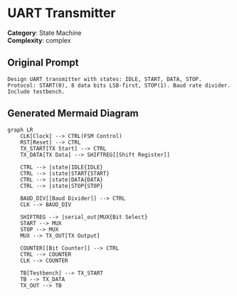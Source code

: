 # UART Transmitter

**Category**: State Machine  
**Complexity**: complex

## Original Prompt

```
Design UART transmitter with states: IDLE, START, DATA, STOP. Protocol: START(0), 8 data bits LSB-first, STOP(1). Baud rate divider. Include testbench.
```

## Generated Mermaid Diagram

```mermaid
graph LR
    CLK[Clock] --> CTRL(FSM Control)
    RST[Reset] --> CTRL
    TX_START[TX Start] --> CTRL
    TX_DATA[TX Data] --> SHIFTREG[[Shift Register]]

    CTRL --> |state|IDLE{IDLE}
    CTRL --> |state|START{START}
    CTRL --> |state|DATA{DATA}
    CTRL --> |state|STOP{STOP}

    BAUD_DIV[[Baud Divider]] --> CTRL
    CLK --> BAUD_DIV

    SHIFTREG --> |serial_out|MUX{Bit Select}
    START --> MUX
    STOP --> MUX
    MUX --> TX_OUT[TX Output]

    COUNTER[[Bit Counter]] --> CTRL
    CTRL --> COUNTER
    CLK --> COUNTER

    TB[Testbench] --> TX_START
    TB --> TX_DATA
    TX_OUT --> TB
```
